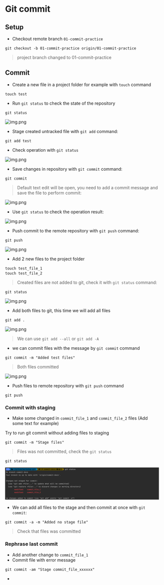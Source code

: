 # Git commit

## Setup

- Checkout remote branch `01-commit-practice`

```shell
git checkout -b 01-commit-practice origin/01-commit-practice
```

> project branch changed to 01-commit-practice

## Commit

- Create a new file in a project folder for example with `touch` command

```shell
touch test
```

- Run `git status` to check the state of the repository 

```shell
git status
```

![img.png](_docs/images/part_1.png)

- Stage created untracked file with `git add` command:

```shell
git add test
```

- Check operation with `git status`

![img.png](_docs/images/part_2.png)

- Save changes in repository with `git commit` command:

```shell
git commit
```

> Default text edit will be open, you need to add a commit message and save the file to perform commit:

![img.png](_docs/images/part_3.png)

- Use `git status` to check the operation result:

![img.png](_docs/images/part_4.png)

- Push commit to the remote repository with `git push` command:

```shell
git push
```

![img.png](_docs/images/part_5.png)

- Add 2 new files to the project folder

```shell
touch test_file_1
touch test_file_2
```

> Created files are not added to git, check it with `git status` command:

```shell
git status                                                                                                                                     
```

![img.png](_docs/images/part_6.png)

- Add both files to git, this time we will add all files

```shell
git add .
```

![img.png](_docs/images/part_7.png)

> We can use `git add --all` or `git add -A`

- we can commit files with the message by `git commit` command

```
git commit -m "Added test files"
```

> Both files committed

![img.png](_docs/images/part_8.png)

- Push files to remote repository with `git push` command

```shell
git push
```

### Commit with staging

- Make some changed in `commit_file_1` and `commit_file_2` files (Add some text for example)

Try to run git commit without adding files to staging

```shell
git commit -m "Stage files"
```

> Files was not committed, check the `git status`

```shell
git status
```

![img.png](images/commit_09.png)

- We can add all files to the stage and then commit at once with `git commit`:

```shell
git commit -a -m "Added no stage file"
```

> Check that files was committed

### Rephrase last commit

- Add another change to `commit_file_1`
- Commit file with error message

```shell
git commit -am "Stage commit_file_xxxxxx"
```

- 